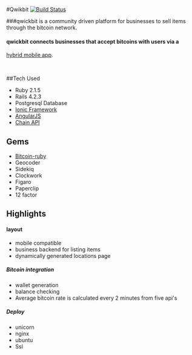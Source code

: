  
#Qwikbit
[![Build Status](https://travis-ci.org/mmplisskin/rails-qwickbit.svg)](https://travis-ci.org/mmplisskin/rails-qwickbit)


###qwickbit is a community driven platform for businesses to sell items through the bitcoin network.



#### qwickbit connects businesses that accept bitcoins with users via a 
[hybrid mobile app](https://github.com/Ephapox/ionic-qwkbit).

 <br />

##Tech Used

* Ruby 2.1.5
* Rails 4.2.3
* Postgresql Database
* [Ionic Framework](http://ionicframework.com/)
* [AngularJS](https://angularjs.org/)
* [Chain API](https://chain.com/)

## Gems

- [Bitcoin-ruby](https://github.com/lian/bitcoin-ruby)
- Geocoder
- Sidekiq
- Clockwork
- Figaro
- Paperclip
- 12 factor

## Highlights


#### layout
- mobile compatible
- business backend for listing items
- dynamically generated locations page


##### Bitcoin integration
- wallet generation
- balance checking
- Average bitcoin rate is calculated every 2 minutes from five api's

##### Deploy
- unicorn
- nginx
- ubuntu
- Ssl

